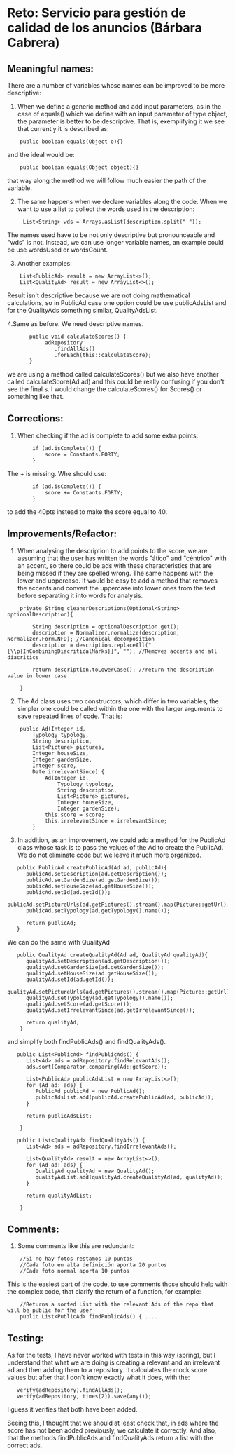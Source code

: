 
# Reto: Servicio para gestión de calidad de los anuncios (Bárbara Cabrera)

## Meaningful names:

There are a number of variables whose names can be improved to be more descriptive:

1. When we define a generic method and add input parameters, as in the case of equals() which we define with an input
   parameter of type object, the parameter is better to be descriptive.
   That is, exemplifying it we see that currently it is described as:
~~~
    public boolean equals(Object o){}
~~~
and the ideal would be:
~~~
    public boolean equals(Object object){}
~~~
that way along the method we will follow much easier the path of the variable.

2. The same happens when we declare variables along the code.
   When we want to use a list to collect the words used in the description:
~~~
     List<String> wds = Arrays.asList(description.split(" "));
~~~
The names used have to be not only descriptive but pronounceable and "wds" is not.
Instead, we can use longer variable names, an example could be use wordsUsed or wordsCount.

3. Another examples:
~~~
    List<PublicAd> result = new ArrayList<>();
    List<QualityAd> result = new ArrayList<>();
~~~
Result isn't descriptive because we are not doing mathematical calculations, so in PublicAd case
one option could be use publicAdsList and for the QualityAds something similar, QualityAdsList.

4.Same as before. We need descriptive names.
~~~
       public void calculateScores() {
            adRepository
               .findAllAds()
               .forEach(this::calculateScore);
       }
~~~
we are using a method called calculateScores() but we also have another called calculateScore(Ad ad) and
this could be really confusing if you don't see the final s. I would change the calculateScores() for Scores()
or something like that.

## Corrections:

1. When checking if the ad is complete to add some extra points:
~~~
        if (ad.isComplete()) {
            score = Constants.FORTY;
        }
~~~
The + is missing. Whe should use:
~~~
        if (ad.isComplete()) {
            score += Constants.FORTY;
        }
~~~
to add the 40pts instead to make the score equal to 40.

## Improvements/Refactor:

1. When analysing the description to add points to the score, we are assuming that the user has written the words
   "ático" and "céntrico" with an accent, so there could be ads with these characteristics that are being missed if
   they are spelled wrong. The same happens with the lower and uppercase.
   It would be easy to add a method that removes the accents and convert the uppercase into lower ones from the text
   before separating it into words for analysis.
~~~
    private String cleanerDescriptions(Optional<String> optionalDescription){

        String description = optionalDescription.get();
        description = Normalizer.normalize(description, Normalizer.Form.NFD); //Canonical decomposition
        description = description.replaceAll("[\\p{InCombiningDiacriticalMarks}]", ""); //Removes accents and all diacritics
            
        return description.toLowerCase(); //return the description value in lower case

    }
~~~
2. The Ad class uses two constructors, which differ in two variables,
   the simpler one could be called within the one with the larger arguments to save repeated lines of code.
   That is:
~~~
    public Ad(Integer id,
        Typology typology,
        String description,
        List<Picture> pictures,
        Integer houseSize,
        Integer gardenSize,
        Integer score,
        Date irrelevantSince) {
            Ad(Integer id,
                Typology typology,
                String description,
                List<Picture> pictures,
                Integer houseSize,
                Integer gardenSize);
            this.score = score;
            this.irrelevantSince = irrelevantSince;
        }
~~~
3. In addition, as an improvement, we could add a method for the PublicAd class whose task is to pass the
   values of the Ad to create the PublicAd. We do not eliminate code but we leave it much more organized.
~~~
   public PublicAd createPublicAd(Ad ad, publicAd){
      publicAd.setDescription(ad.getDescription());
      publicAd.setGardenSize(ad.getGardenSize());
      publicAd.setHouseSize(ad.getHouseSize());
      publicAd.setId(ad.getId());
      publicAd.setPictureUrls(ad.getPictures().stream().map(Picture::getUrl).collect(Collectors.toList()));
      publicAd.setTypology(ad.getTypology().name());

      return publicAd;
   }
~~~
We can do the same with QualityAd
~~~
   public QualityAd createQualityAd(Ad ad, QualityAd qualityAd){
      qualityAd.setDescription(ad.getDescription());
      qualityAd.setGardenSize(ad.getGardenSize());
      qualityAd.setHouseSize(ad.getHouseSize());
      qualityAd.setId(ad.getId());
      qualityAd.setPictureUrls(ad.getPictures().stream().map(Picture::getUrl).collect(Collectors.toList()));
      qualityAd.setTypology(ad.getTypology().name());
      qualityAd.setScore(ad.getScore());
      qualityAd.setIrrelevantSince(ad.getIrrelevantSince());

      return qualityAd;
    }
~~~
and simplify both findPublicAds() and findQualityAds().
~~~
   public List<PublicAd> findPublicAds() {
      List<Ad> ads = adRepository.findRelevantAds();
      ads.sort(Comparator.comparing(Ad::getScore));

      List<PublicAd> publicAdsList = new ArrayList<>();
      for (Ad ad: ads) {
         PublicAd publicAd = new PublicAd();
         publicAdsList.add(publicAd.createPublicAd(ad, publicAd));
      }
      
      return publicAdsList;
      
    }

   public List<QualityAd> findQualityAds() {
      List<Ad> ads = adRepository.findIrrelevantAds();

      List<QualityAd> result = new ArrayList<>();
      for (Ad ad: ads) {
         QualityAd qualityAd = new QualityAd();
         qualityAdList.add(qualityAd.createQualityAd(ad, qualityAd));
      }
      
      return qualityAdList;
      
    }
~~~
## Comments:

1. Some comments like this are redundant:
~~~
    //Si no hay fotos restamos 10 puntos
    //Cada foto en alta definición aporta 20 puntos
    //Cada foto normal aporta 10 puntos
~~~
This is the easiest part of the code, to use comments those should help with the complex code, that clarify the return
of a function, for example:
~~~
    //Returns a sorted List with the relevant Ads of the repo that will be public for the user
    public List<PublicAd> findPublicAds() { .....
~~~
## Testing:

As for the tests, I have never worked with tests in this way (spring), but I understand that what we are doing is
creating a relevant and an irrelevant ad and then adding them to a repository. It calculates the mock score values but
after that I don't know exactly what it does, with the:
~~~
   verify(adRepository).findAllAds();
   verify(adRepository, times(2)).save(any());
~~~
I guess it verifies that both have been added.

Seeing this, I thought that we should at least check that, in ads where the score has not been added previously,
we calculate it correctly. And also, that the methods findPublicAds and findQualityAds return a list
with the correct ads.

